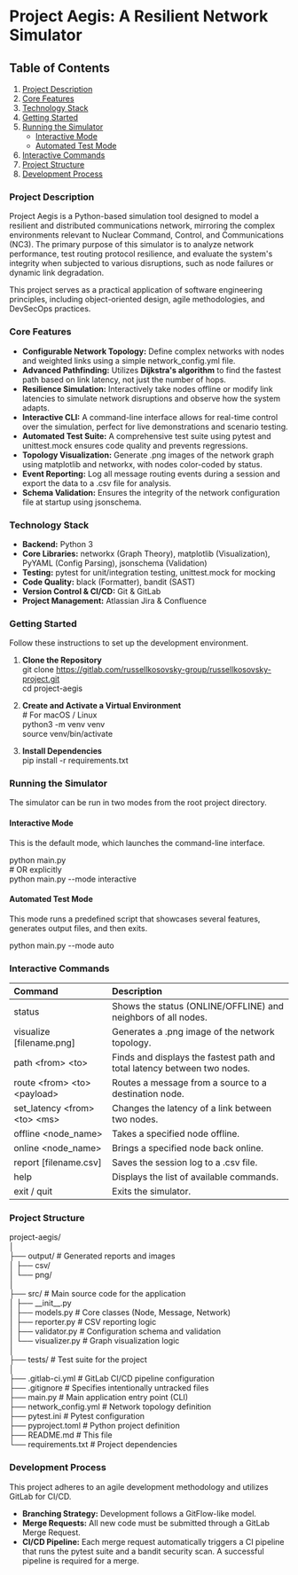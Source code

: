# **Project Aegis: A Resilient Network Simulator**

## **Table of Contents**

1. [Project Description](https://www.google.com/search?q=%23project-description)  
2. [Core Features](https://www.google.com/search?q=%23core-features)  
3. [Technology Stack](https://www.google.com/search?q=%23technology-stack)  
4. [Getting Started](https://www.google.com/search?q=%23getting-started)  
5. [Running the Simulator](https://www.google.com/search?q=%23running-the-simulator)  
   * [Interactive Mode](https://www.google.com/search?q=%23interactive-mode)  
   * [Automated Test Mode](https://www.google.com/search?q=%23automated-test-mode)  
6. [Interactive Commands](https://www.google.com/search?q=%23interactive-commands)  
7. [Project Structure](https://www.google.com/search?q=%23project-structure)  
8. [Development Process](https://www.google.com/search?q=%23development-process)

### **Project Description**

Project Aegis is a Python-based simulation tool designed to model a resilient and distributed communications network, mirroring the complex environments relevant to Nuclear Command, Control, and Communications (NC3). The primary purpose of this simulator is to analyze network performance, test routing protocol resilience, and evaluate the system's integrity when subjected to various disruptions, such as node failures or dynamic link degradation.

This project serves as a practical application of software engineering principles, including object-oriented design, agile methodologies, and DevSecOps practices.

### **Core Features**

* **Configurable Network Topology:** Define complex networks with nodes and weighted links using a simple network\_config.yml file.  
* **Advanced Pathfinding:** Utilizes **Dijkstra's algorithm** to find the fastest path based on link latency, not just the number of hops.  
* **Resilience Simulation:** Interactively take nodes offline or modify link latencies to simulate network disruptions and observe how the system adapts.  
* **Interactive CLI:** A command-line interface allows for real-time control over the simulation, perfect for live demonstrations and scenario testing.  
* **Automated Test Suite:** A comprehensive test suite using pytest and unittest.mock ensures code quality and prevents regressions.  
* **Topology Visualization:** Generate .png images of the network graph using matplotlib and networkx, with nodes color-coded by status.  
* **Event Reporting:** Log all message routing events during a session and export the data to a .csv file for analysis.  
* **Schema Validation:** Ensures the integrity of the network configuration file at startup using jsonschema.

### **Technology Stack**

* **Backend:** Python 3  
* **Core Libraries:** networkx (Graph Theory), matplotlib (Visualization), PyYAML (Config Parsing), jsonschema (Validation)  
* **Testing:** pytest for unit/integration testing, unittest.mock for mocking  
* **Code Quality:** black (Formatter), bandit (SAST)  
* **Version Control & CI/CD:** Git & GitLab  
* **Project Management:** Atlassian Jira & Confluence

### **Getting Started**

Follow these instructions to set up the development environment.

1. **Clone the Repository**  
   git clone https://gitlab.com/russellkosovsky-group/russellkosovsky-project.git  
   cd project-aegis

2. **Create and Activate a Virtual Environment**  
   \# For macOS / Linux  
   python3 \-m venv venv  
   source venv/bin/activate

3. **Install Dependencies**  
   pip install \-r requirements.txt

### **Running the Simulator**

The simulator can be run in two modes from the root project directory.

#### **Interactive Mode**

This is the default mode, which launches the command-line interface.

python main.py  
\# OR explicitly  
python main.py \--mode interactive

#### **Automated Test Mode**

This mode runs a predefined script that showcases several features, generates output files, and then exits.

python main.py \--mode auto

### **Interactive Commands**

| Command | Description |
| :---- | :---- |
| status | Shows the status (ONLINE/OFFLINE) and neighbors of all nodes. |
| visualize \[filename.png\] | Generates a .png image of the network topology. |
| path \<from\> \<to\> | Finds and displays the fastest path and total latency between two nodes. |
| route \<from\> \<to\> \<payload\> | Routes a message from a source to a destination node. |
| set\_latency \<from\> \<to\> \<ms\> | Changes the latency of a link between two nodes. |
| offline \<node\_name\> | Takes a specified node offline. |
| online \<node\_name\> | Brings a specified node back online. |
| report \[filename.csv\] | Saves the session log to a .csv file. |
| help | Displays the list of available commands. |
| exit / quit | Exits the simulator. |

### **Project Structure**

project-aegis/  
│  
├── output/                 \# Generated reports and images  
│   ├── csv/  
│   └── png/  
│  
├── src/                    \# Main source code for the application  
│   ├── \_\_init\_\_.py  
│   ├── models.py           \# Core classes (Node, Message, Network)  
│   ├── reporter.py         \# CSV reporting logic  
│   ├── validator.py        \# Configuration schema and validation  
│   └── visualizer.py       \# Graph visualization logic  
│  
├── tests/                  \# Test suite for the project  
│  
├── .gitlab-ci.yml          \# GitLab CI/CD pipeline configuration  
├── .gitignore              \# Specifies intentionally untracked files  
├── main.py                 \# Main application entry point (CLI)  
├── network\_config.yml      \# Network topology definition  
├── pytest.ini              \# Pytest configuration  
├── pyproject.toml          \# Python project definition  
├── README.md               \# This file  
└── requirements.txt        \# Project dependencies

### **Development Process**

This project adheres to an agile development methodology and utilizes GitLab for CI/CD.

* **Branching Strategy:** Development follows a GitFlow-like model.  
* **Merge Requests:** All new code must be submitted through a GitLab Merge Request.  
* **CI/CD Pipeline:** Each merge request automatically triggers a CI pipeline that runs the pytest suite and a bandit security scan. A successful pipeline is required for a merge.